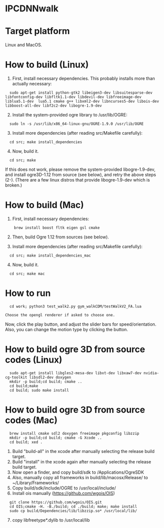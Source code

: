 # IPCDNNwalk


Target platform
=
Linux and MacOS.

How to build (Linux)
=

  1. First, install necessary dependencies. This probably installs more than actually necessary:
```
  sudo apt-get install python-gtk2 libeigen3-dev libsuitesparse-dev libfontconfig-dev libfltk1.1-dev libdevil-dev libfreeimage-dev liblua5.1-dev  lua5.1 cmake g++ libxml2-dev libncurses5-dev libois-dev libboost-all-dev libf2c2-dev libogre-1.9-dev
```
  
  2. Install the system-provided ogre library to /usr/lib/OGRE:
```
  sudo ln -s /usr/lib/x86_64-linux-gnu/OGRE-1.9.0 /usr/lib/OGRE 
```

  3. Install more dependencies (after reading src/Makefile carefully):
```
  cd src; make install_dependencies
```

  4. Now, build it.
```
  cd src; make
```

  If this does not work, please remove the system-provided libogre-1.9-dev, and install ogre3D-1.12 from source (see below), and retry the above steps (2-).
	(There are a few linux distros that provide libogre-1.9-dev which is broken.)

How to build (Mac)
=
  1. First, install necessary dependencies:
```
	brew install boost fltk eigen gsl cmake
```

  2. Then, build Ogre 1.12 from sources (see below).

  3. Install more dependencies (after reading src/Makefile carefully):
```
  cd src; make install_dependencies_mac
```

  4. Now, build it.
```
  cd src; make mac
```

How to run
= 
```
  cd work; python3 test_walk2.py gym_walkCDM/testWalkV2_FA.lua
```
	Choose the opengl renderer if asked to choose one.
   Now, click the play button, and adjust the slider bars for speed/orientation. Also, you can change the motion type by clicking the button.

How to build ogre 3D from source codes (Linux)
=
```
  sudo apt-get install libgles2-mesa-dev libxt-dev libxaw7-dev nvidia-cg-toolkit libsdl2-dev doxygen
  mkdir -p build;cd build; cmake ..
  cd build;make
  cd build; sudo make install
```

How to build ogre 3D from source codes (Mac)
=
```
  brew install cmake sdl2 doxygen freeimage pkgconfig libzzip
  mkdir -p build;cd build; cmake -G Xcode .. 
  cd build; xed .
```


 1. Build "build-all" in the xcode after manually selecting the release build target. 
 2. Build "install" in the xcode again after manually selecting the release build target. 
 3. Now open a finder, and copy build/sdk to /Applications/OgreSDK
 4. Also, manually copy all frameworks in build/lib/macosx/Release/ to ~/Library/Frameworks/
 5. Copy build/sdk/include/OGRE to /usr/local/include/
 6. Install ois manually (https://github.com/wgois/OIS)

```
  git clone https://github.com/wgois/OIS.git
  cd OIS;cmake -H. -B./build; cd ./build; make; make install
  sudo cp build/Dependencies/lib/libzzip.so* /usr/local/lib/
```
 7. copy libfreetype*.dylib to /usr/local/lib

